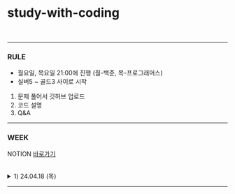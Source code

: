 # study-with-coding

<br>

<HR>

### RULE
- 월요일, 목요일 21:00에 진행 (월-백준, 목-프로그래머스)
- 실버5 ~ 골드3 사이로 시작
1. 문제 풀어서 깃허브 업로드
2. 코드 설명 
3. Q&A


<HR>

### WEEK
NOTION [바로가기](https://fantastic-asteroid-b25.notion.site/study-with-coding-3a30e6216e4d437aa65928f0632a2b27?pvs=4)

<br> 

<details>
<summary> 1) 24.04.18 (목) </summary>
<div markdown="1">
  
[백준 1158번 요세푸스](https://www.acmicpc.net/problem/1158) <br>
[백준 24511번 queuestack](https://www.acmicpc.net/problem/24511) <br>
[백준 6236번 용돈 관리](https://www.acmicpc.net/problem/6236) <br>

</div>
</details>


<HR>


